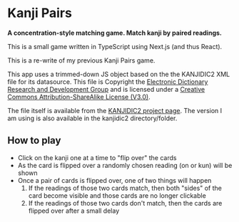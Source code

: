 # Kanji Pairs

**A concentration-style matching game. Match kanji by paired readings.**

This is a small game written in TypeScript using Next.js (and thus React).

This is a re-write of my previous Kanji Pairs game.

This app uses a trimmed-down JS object based on the the KANJIDIC2 XML file for its datasource.
This file is Copyright the [Electronic Dictionary Research and Development Group](http://www.edrdg.org/edrdg/licence.html) and is licensed under a [Creative Commons Attribution-ShareAlike License (V3.0)](http://creativecommons.org/licenses/by-sa/3.0/).

The file itself is available from the [KANJIDIC2 project page](http://www.csse.monash.edu.au/~jwb/kanjidic2/).
The version I am using is also available in the kanjidic2 directory/folder.

## How to play
* Click on the kanji one at a time to "flip over" the cards
* As the card is flipped over a randomly chosen reading (on or kun) will be shown
* Once a pair of cards is flipped over, one of two things will happen
    1. If the readings of those two cards match, then both "sides" of the card become visible and those cards are no longer clickable
    2. If the readings of those two cards don't match, then the cards are flipped over after a small delay

